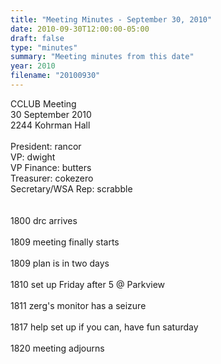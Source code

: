 ```yaml
---
title: "Meeting Minutes - September 30, 2010"
date: 2010-09-30T12:00:00-05:00
draft: false
type: "minutes"
summary: "Meeting minutes from this date"
year: 2010
filename: "20100930"
---
```


CCLUB Meeting<br />
30 September 2010<br />
2244 Kohrman Hall<br />
<br />
President: rancor<br />
VP: dwight<br />
VP Finance: butters<br />
Treasurer: cokezero<br />
Secretary/WSA Rep: scrabble<br />
<br />
<br />
1800 drc arrives<br />
<br />
1809 meeting finally starts<br />
<br />
1809 plan is in two days<br />
<br />
1810 set up Friday after 5 @ Parkview<br />
<br />
1811 zerg's monitor has a seizure<br />
<br />
1817 help set up if you can, have fun saturday<br />
<br />
1820 meeting adjourns<br />
